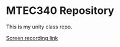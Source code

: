 # MTEC340 Repository

This is my unity class repo.

[Screen recording link](https://drive.google.com/file/d/1oUvR9pSbDLy_OmHnVJXP3qqAcNiUAhK0/view?usp=sharing)


